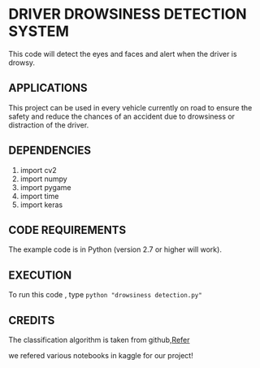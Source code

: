 # DRIVER DROWSINESS DETECTION SYSTEM
                      
This code will detect the eyes and faces and alert when the driver is drowsy.

## APPLICATIONS

This project can be used in every vehicle currently on road to ensure the safety and reduce the chances of an accident due to drowsiness or distraction of the driver.

## DEPENDENCIES

1) import cv2
2) import numpy
3) import pygame
4) import time
5) import keras

## CODE REQUIREMENTS
The example code is in Python (version 2.7 or higher will work).

## EXECUTION

To run this code , type `python "drowsiness detection.py"`

## CREDITS

The classification algorithm is taken from github,[Refer](https://github.com/opencv/opencv/tree/master/data/haarcascades)

we refered various notebooks in kaggle for our project!
